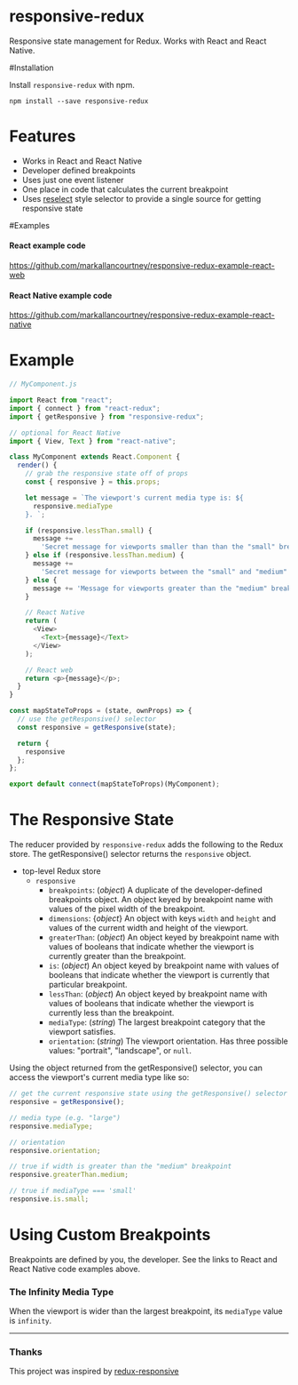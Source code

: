 # responsive-redux

Responsive state management for Redux. Works with React and React Native.

#Installation

Install `responsive-redux` with npm.

```
npm install --save responsive-redux
```

# Features

- Works in React and React Native
- Developer defined breakpoints
- Uses just one event listener
- One place in code that calculates the current breakpoint
- Uses [reselect](https://github.com/reduxjs/reselect) style selector to provide a single source for getting responsive state

#Examples

#### React example code

<a href="https://github.com/markallancourtney/responsive-redux-example-react-web" target="_blank">
    https://github.com/markallancourtney/responsive-redux-example-react-web
</a>

#### React Native example code

<a href="https://github.com/markallancourtney/responsive-redux-example-react-native" target="_blank">
    https://github.com/markallancourtney/responsive-redux-example-react-native
</a>

# Example

```js
// MyComponent.js

import React from "react";
import { connect } from "react-redux";
import { getResponsive } from "responsive-redux";

// optional for React Native
import { View, Text } from "react-native";

class MyComponent extends React.Component {
  render() {
    // grab the responsive state off of props
    const { responsive } = this.props;

    let message = `The viewport's current media type is: ${
      responsive.mediaType
    }. `;

    if (responsive.lessThan.small) {
      message +=
        'Secret message for viewports smaller than than the "small" breakpoint!';
    } else if (responsive.lessThan.medium) {
      message +=
        'Secret message for viewports between the "small" and "medium" breakpoints!';
    } else {
      message += 'Message for viewports greater than the "medium" breakpoint.';
    }

    // React Native
    return (
      <View>
        <Text>{message}</Text>
      </View>
    );

    // React web
    return <p>{message}</p>;
  }
}

const mapStateToProps = (state, ownProps) => {
  // use the getResponsive() selector
  const responsive = getResponsive(state);

  return {
    responsive
  };
};

export default connect(mapStateToProps)(MyComponent);
```

# The Responsive State

The reducer provided by `responsive-redux` adds the following to the Redux store.
The getResponsive() selector returns the `responsive` object.

- top-level Redux store
  - `responsive`
    - `breakpoints`: (_object_) A duplicate of the developer-defined breakpoints object. An object keyed by breakpoint name with values of the pixel width of the breakpoint.
    - `dimensions`: {_object_} An object with keys `width` and `height` and values of the current width and height of the viewport.
    - `greaterThan`: (_object_) An object keyed by breakpoint name with values of booleans that indicate whether the viewport is currently greater than the breakpoint.
    - `is`: (_object_) An object keyed by breakpoint name with values of booleans that indicate whether the viewport is currently that particular breakpoint.
    - `lessThan`: (_object_) An object keyed by breakpoint name with values of booleans that indicate whether the viewport is currently less than the breakpoint.
    - `mediaType`: (_string_) The largest breakpoint category that the viewport satisfies.
    - `orientation`: (_string_) The viewport orientation. Has three possible values: "portrait", "landscape", or `null`.

Using the object returned from the getResponsive() selector, you can access the viewport's current media type like so:

```js
// get the current responsive state using the getResponsive() selector
responsive = getResponsive();

// media type (e.g. "large")
responsive.mediaType;

// orientation
responsive.orientation;

// true if width is greater than the "medium" breakpoint
responsive.greaterThan.medium;

// true if mediaType === 'small'
responsive.is.small;
```

# Using Custom Breakpoints

Breakpoints are defined by you, the developer. See the links to React and React Native code examples above.

### The Infinity Media Type

When the viewport is wider than the largest breakpoint, its `mediaType` value is `infinity`.

---

### Thanks

This project was inspired by <a href="https://github.com/AlecAivazis/redux-responsive" target="_blank">redux-responsive</a>
